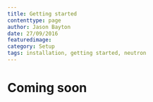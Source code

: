 ```yaml
---
title: Getting started
contenttype: page
author: Jason Bayton
date: 27/09/2016
featuredimage:
category: Setup
tags: installation, getting started, neutron
---
```


# Coming soon


